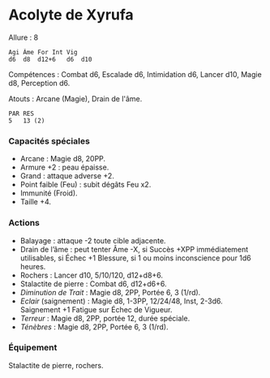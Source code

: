 # Acolyte de Xyrufa

Allure : 8

	Agi	Âme	For	Int	Vig
	d6	d8	d12+6	d6	d10

Compétences : Combat d6, Escalade d6, Intimidation d6, Lancer d10, Magie d8, Perception d6.


Atouts : Arcane (Magie), Drain de l'âme.

	PAR	RES
	5	13 (2)

### Capacités spéciales
- Arcane : Magie d8, 20PP.
- Armure +2 : peau épaisse.
- Grand : attaque adverse +2.
- Point faible (Feu) : subit dégâts Feu x2.
- Immunité (Froid).
- Taille +4.

### Actions
- Balayage : attaque -2 toute cible adjacente.
- Drain de l’âme : peut tenter Âme -X, si Succès +XPP immédiatement utilisables, si Échec +1 Blessure, si 1 ou moins inconscience pour 1d6 heures.
- Rochers : Lancer d10, 5/10/120, d12+d8+6.
- Stalactite de pierre : Combat d6, d12+d6+6.
- _Diminution de Trait_ : Magie d8, 2PP, Portée 6, 3 (1/rd).
- _Eclair_ (saignement) : Magie d8, 1-3PP, 12/24/48, Inst, 2-3d6. Saignement +1 Fatigue sur Échec de Vigueur.
- _Terreur_ : Magie d8, 2PP, portée 12, durée spéciale.
- _Ténèbres_ : Magie d8, 2PP, Portée 6, 3 (1/rd).

### Équipement
Stalactite de pierre, rochers.
